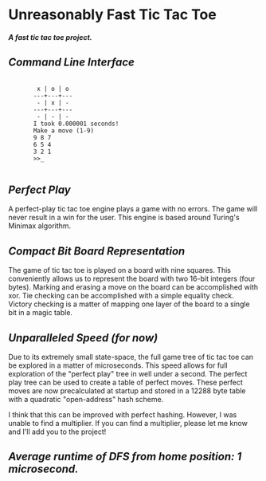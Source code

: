 # Unreasonably Fast Tic Tac Toe
 
#### *A fast tic tac toe project.*

## *Command Line Interface*

<pre>
 <code>
        x | o | o
       ---+---+---
        - | x | -
       ---+---+---
        - | - | -
       I took 0.000001 seconds!
       Make a move (1-9)
       9 8 7
       6 5 4
       3 2 1
       >>_
 </code>
</pre>

## *Perfect Play*

<p>
A perfect-play tic tac toe engine plays a game with no errors. The game will never result in a
win for the user. This engine is based around Turing's Minimax algorithm. 
</p> 

## *Compact Bit Board Representation*

<p>
The game of tic tac toe is played on a board with nine squares. This conveniently allows us
to represent the board with two 16-bit integers (four bytes). Marking and erasing a move on
the board can be accomplished with xor. Tie checking can be accomplished with a simple equality
check. Victory checking is a matter of mapping one layer of the board to a single bit in a 
magic table.
</p> 

## *Unparalleled Speed (for now)*
<p>
Due to its extremely small state-space, the full game tree of tic tac toe can be explored in 
a matter of microseconds. This speed allows for full exploration of the "perfect play" tree 
in well under a second. The perfect play tree can be used to create a table of perfect moves.
These perfect moves are now precalculated at startup and stored in a 12288 byte table with a 
quadratic "open-address" hash scheme.
</p>

<p>
I think that this can be improved with perfect hashing. 
However, I was unable to find a multiplier. If you can find a multiplier, please
let me know and I'll add you to the project!
</p>

## *Average runtime of DFS from home position: 1 microsecond.*

